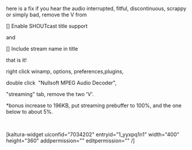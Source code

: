 here is a fix if you hear the audio interrupted, fitful, discontinuous, scrappy or simply bad,
remove the V
from

[] Enable SHOUTcast
title support

and

[] Include stream
name in title

that is it!

right click winamp, options, preferences,plugins,

double click  "Nullsoft MPEG Audio Decoder",

"streaming" tab, remove the two 'V'.

*bonus
increase to 196KB, put streaming prebuffer to 100%, and the one below to about 5%.

&nbsp;

[kaltura-widget uiconfid="7034202" entryid="1_yyxpq1n1" width="400" height="360" addpermission="" editpermission="" /]